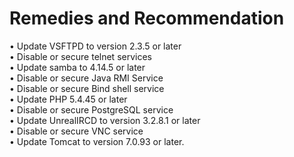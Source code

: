 # Remedies and Recommendation

•	Update VSFTPD to version 2.3.5 or later   
•	Disable or secure telnet services  
•	Update samba to 4.14.5 or later  
•	Disable or secure Java RMI Service  
•	Disable or secure Bind shell service   
•	Update PHP 5.4.45 or later  
•	Disable or secure PostgreSQL service   
•	Update UnrealIRCD to version 3.2.8.1 or later  
•	Disable or secure VNC service  
•	Update Tomcat to version 7.0.93 or later.   
